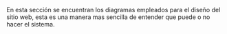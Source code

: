 En esta sección se encuentran los diagramas empleados para el diseño del sitio web, esta es una manera mas sencilla de entender que puede o no hacer el sistema.
